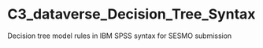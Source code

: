 # C3_dataverse_Decision_Tree_Syntax
Decision tree model rules in IBM SPSS syntax for SESMO submission
